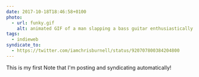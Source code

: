 ```yaml
---
date: 2017-10-18T18:46:58+0100
photo:
  - url: funky.gif
    alt: animated GIF of a man slapping a bass guitar enthusiastically
tags:
  - indieweb
syndicate_to:
  - https://twitter.com/iamchrisburnell/status/920707800384204800
---
```


This is my first Note that I'm posting and syndicating automatically!
